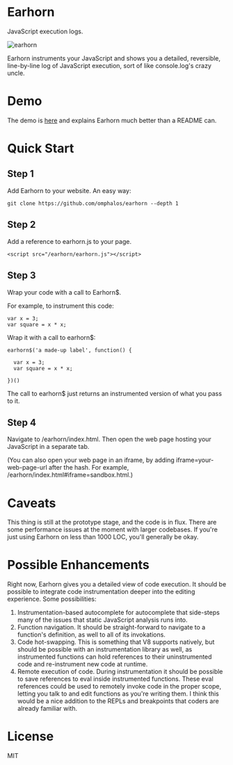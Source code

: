 Earhorn
=======

JavaScript execution logs.

![earhorn](https://raw.github.com/omphalos/earhorn/master/logo.jpg)

Earhorn instruments your JavaScript and shows you a detailed, reversible, line-by-line log of JavaScript execution, sort of like console.log's crazy uncle.

Demo
====

The demo is [here](http://omphalos.github.io/earhorn/index.html?iframe=mouse-iframe-demo.html) and explains Earhorn much better than a README can.

Quick Start
===========

Step 1
------

Add Earhorn to your website.  An easy way:

    git clone https://github.com/omphalos/earhorn --depth 1

Step 2
------

Add a reference to earhorn.js to your page.

    <script src="/earhorn/earhorn.js"></script>

Step 3
------

Wrap your code with a call to Earhorn$.

For example, to instrument this code:

    var x = 3;
    var square = x * x;

Wrap it with a call to earhorn$:

    earhorn$('a made-up label', function() {

      var x = 3;
      var square = x * x;

    })()

The call to earhorn$ just returns an instrumented version of what you pass to it.

Step 4
------

Navigate to /earhorn/index.html.  Then open the web page hosting your JavaScript in a separate tab.

(You can also open your web page in an iframe, by adding iframe=your-web-page-url after the hash.  For example, /earhorn/index.html#iframe=sandbox.html.)

Caveats
=======

This thing is still at the prototype stage, and the code is in flux.  There are some performance issues at the moment with larger codebases.  If you're just using Earhorn on less than 1000 LOC, you'll generally be okay.

Possible Enhancements
=====================

Right now, Earhorn gives you a detailed view of code execution.  It should be possible to integrate code instrumentation deeper into the editing experience.  Some possibilities:

1. Instrumentation-based autocomplete for autocomplete that side-steps many of the issues that static JavaScript analysis runs into.
2. Function navigation.  It should be straight-forward to navigate to a function's definition, as well to all of its invokations.
3. Code hot-swapping.  This is something that V8 supports natively, but should be possible with an instrumentation library as well, as instrumented functions can hold references to their uninstrumented code and re-instrument new code at runtime.
4. Remote execution of code.  During instrumentation it should be possible to save references to eval inside instrumented functions.  These eval references could be used to remotely invoke code in the proper scope, letting you talk to and edit functions as you're writing them.  I think this would be a nice addition to the REPLs and breakpoints that coders are already familiar with.

License
=======

MIT
